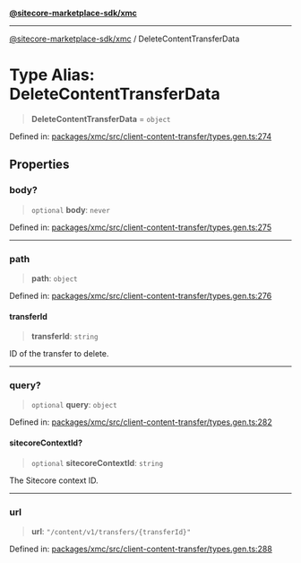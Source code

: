 [**@sitecore-marketplace-sdk/xmc**](../README.md)

***

[@sitecore-marketplace-sdk/xmc](../README.md) / DeleteContentTransferData

# Type Alias: DeleteContentTransferData

> **DeleteContentTransferData** = `object`

Defined in: [packages/xmc/src/client-content-transfer/types.gen.ts:274](https://github.com/Sitecore/sitecore-marketplace-sdk/blob/af886e6134b8d1079ef5b8ef70b7eb2f1d9c8aeb/packages/xmc/src/client-content-transfer/types.gen.ts#L274)

## Properties

### body?

> `optional` **body**: `never`

Defined in: [packages/xmc/src/client-content-transfer/types.gen.ts:275](https://github.com/Sitecore/sitecore-marketplace-sdk/blob/af886e6134b8d1079ef5b8ef70b7eb2f1d9c8aeb/packages/xmc/src/client-content-transfer/types.gen.ts#L275)

***

### path

> **path**: `object`

Defined in: [packages/xmc/src/client-content-transfer/types.gen.ts:276](https://github.com/Sitecore/sitecore-marketplace-sdk/blob/af886e6134b8d1079ef5b8ef70b7eb2f1d9c8aeb/packages/xmc/src/client-content-transfer/types.gen.ts#L276)

#### transferId

> **transferId**: `string`

ID of the transfer to delete.

***

### query?

> `optional` **query**: `object`

Defined in: [packages/xmc/src/client-content-transfer/types.gen.ts:282](https://github.com/Sitecore/sitecore-marketplace-sdk/blob/af886e6134b8d1079ef5b8ef70b7eb2f1d9c8aeb/packages/xmc/src/client-content-transfer/types.gen.ts#L282)

#### sitecoreContextId?

> `optional` **sitecoreContextId**: `string`

The Sitecore context ID.

***

### url

> **url**: `"/content/v1/transfers/{transferId}"`

Defined in: [packages/xmc/src/client-content-transfer/types.gen.ts:288](https://github.com/Sitecore/sitecore-marketplace-sdk/blob/af886e6134b8d1079ef5b8ef70b7eb2f1d9c8aeb/packages/xmc/src/client-content-transfer/types.gen.ts#L288)
